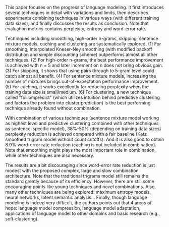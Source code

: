 This paper focuses on the progress of language modeling. It first introduces several techniques in detail with variations and limits, then describes experiments combining techniques in various ways (with different training data sizes), and finally discusses the results as conclusion. Note that evaluation metrics contains perplexity, entropy and word-error rate.

Techniques including smoothing, high-order n-grams, skipping, sentence mixture models, caching and clustering are systematically explored. (1) For smoothing, Interpolated Kneser-Ney smoothing (with modified backoff distribution and simple discounting scheme) outperforms almost all other techniques. (2) For high-order n-grams, the best performance improvement is achieved with n = 5 and later increment on n does not bring obvious gain. (3) For skipping, it shows that using pairs through to 5-gram level could catch almost all benefit. (4) For sentence mixture models, increasing the number of mixtures brings out-of-expectation performance improvement. (5) For caching, it works excellently for reducing perplexity when the training data size is small/medium. (6) For clustering, a new technique called &quot;fullibmpredict&quot; (which utilizes intuition behind predictive clustering and factors the problem into cluster prediction) is the best performing technique already found without combination.

With combination of various techniques (sentence mixture model working as highest level and predictive clustering combined with other techniques as sentence-specific model), 38%-50% (depending on training data sizes) perplexity reduction is achieved compared with a fair baseline (Katz smoothed trigram model without count cutoffs). And it is also good to obtain 8.9% word-error rate reduction (caching is not included in combination). Note that smoothing might plays the most important role in combination, while other techniques are also necessary.

The results are a bit discouraging since word-error rate reduction is just modest with the proposed complex, large and slow combination architecture. Note that  the traditional trigrams model still remains the standard greatly because of its efficiency. However, there are still some encouraging points like young techniques and novel combinations. Also, many other techniques are being explored: maximum entropy models, neural networks, latent semantic analysis… Finally, though language modeling is indeed very difficult, the authors points out that 4 areas of hope: language model compression, language model adaptation, applications of language model to other domains and basic research (e.g., soft-clustering).